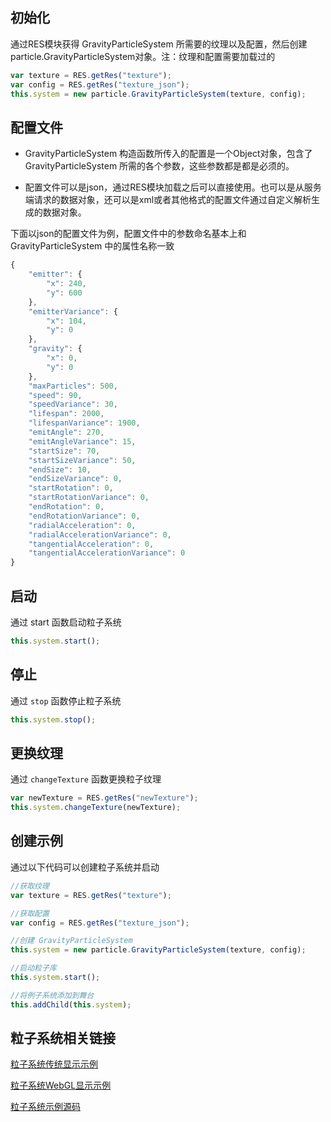 ## 初始化

通过RES模块获得 GravityParticleSystem 所需要的纹理以及配置，然后创建particle.GravityParticleSystem对象。注：纹理和配置需要加载过的

``` typescript
var texture = RES.getRes("texture");
var config = RES.getRes("texture_json");
this.system = new particle.GravityParticleSystem(texture, config);
``` 

## 配置文件

* GravityParticleSystem 构造函数所传入的配置是一个Object对象，包含了 GravityParticleSystem 所需的各个参数，这些参数都是都是必须的。

* 配置文件可以是json，通过RES模块加载之后可以直接使用。也可以是从服务端请求的数据对象，还可以是xml或者其他格式的配置文件通过自定义解析生成的数据对象。

下面以json的配置文件为例，配置文件中的参数命名基本上和 GravityParticleSystem 中的属性名称一致

``` typescript
{
    "emitter": {
        "x": 240,
        "y": 600
    },
    "emitterVariance": {
        "x": 104,
        "y": 0
    },
    "gravity": {
        "x": 0,
        "y": 0
    },
    "maxParticles": 500,
    "speed": 90,
    "speedVariance": 30,
    "lifespan": 2000,
    "lifespanVariance": 1900,
    "emitAngle": 270,
    "emitAngleVariance": 15,
    "startSize": 70,
    "startSizeVariance": 50,
    "endSize": 10,
    "endSizeVariance": 0,
    "startRotation": 0,
    "startRotationVariance": 0,
    "endRotation": 0,
    "endRotationVariance": 0,
    "radialAcceleration": 0,
    "radialAccelerationVariance": 0,
    "tangentialAcceleration": 0,
    "tangentialAccelerationVariance": 0
}
``` 

## 启动

通过 start 函数启动粒子系统

``` typescript
this.system.start();
``` 

## 停止

通过 `stop` 函数停止粒子系统

``` typescript
this.system.stop();
``` 

## 更换纹理

通过 `changeTexture` 函数更换粒子纹理

``` typescript
var newTexture = RES.getRes("newTexture");
this.system.changeTexture(newTexture);
``` 

## 创建示例

通过以下代码可以创建粒子系统并启动

``` typescript
//获取纹理
var texture = RES.getRes("texture");

//获取配置
var config = RES.getRes("texture_json");

//创建 GravityParticleSystem
this.system = new particle.GravityParticleSystem(texture, config);

//启动粒子库
this.system.start();

//将例子系统添加到舞台
this.addChild(this.system);
``` 

## 粒子系统相关链接

[粒子系统传统显示示例](http://edn.egret.com/cn/article/index/id/43)

[粒子系统WebGL显示示例](http://static.egret-labs.org/egret-game/example/webgl/particle/index.html)

[粒子系统示例源码](https://github.com/egret-labs/egret-game-library/tree/master/particle)
